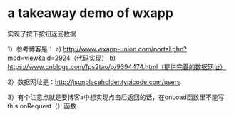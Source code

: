 # a takeaway demo of wxapp
实现了按下按钮返回数据

1）参考博客是：
  a)	http://www.wxapp-union.com/portal.php?mod=view&aid=2924（代码实现）
  b)	https://www.cnblogs.com/fps2tao/p/9394474.html（提供完善的数据网址）
  
2）数据网址是：http://jsonplaceholder.typicode.com/users

3）有个注意点就是要博客a中想实现点击后返回的话，在onLoad函数里不能写this.onRequest（）函数

